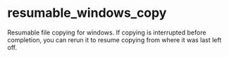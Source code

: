 resumable_windows_copy
======================

Resumable file copying for windows. If copying is interrupted before completion, you can rerun it to resume copying from where it was last left off.
